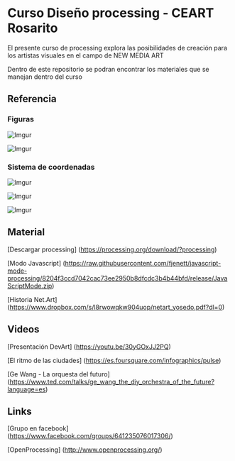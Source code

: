 # Curso Diseño processing - CEART Rosarito
El presente curso de processing explora las posibilidades de creación para los artistas visuales en el campo de NEW MEDIA ART

Dentro de este repositorio se podran encontrar los materiales que se manejan dentro del curso

## Referencia

### Figuras

![Imgur](http://i.imgur.com/ICttPt8.png)

![Imgur](http://i.imgur.com/t2fzUYw.png)

### Sistema de coordenadas

![Imgur](http://i.imgur.com/gR5CbRD.png)

![Imgur](http://i.imgur.com/P4RolZ7.png)

![Imgur](http://i.imgur.com/C4jUs19.png)

## Material
[Descargar processing] (https://processing.org/download/?processing)  

[Modo Javascript] (https://raw.githubusercontent.com/fjenett/javascript-mode-processing/8204f3ccd7042cac73ee2950b8dfcdc3b4b44bfd/release/JavaScriptMode.zip)

[Historia Net.Art] (https://www.dropbox.com/s/l8rwowqkw904uop/netart_yosedo.pdf?dl=0)



## Videos
[Presentación DevArt] (https://youtu.be/30yGOxJJ2PQ)  

[El ritmo de las ciudades] (https://es.foursquare.com/infographics/pulse)

[Ge Wang - La orquesta del futuro] (https://www.ted.com/talks/ge_wang_the_diy_orchestra_of_the_future?language=es)

## Links

[Grupo en facebook] (https://www.facebook.com/groups/641235076017306/)

[OpenProcessing] (http://www.openprocessing.org/)